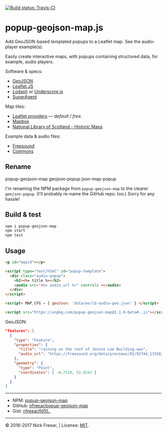 
[![Build status: Travis-CI][travis-icon]][travis-ci]

# popup-geojson-map.js

Add GeoJSON-based templated popups to a Leaflet map. See the audio-player example(s).

Easily create interactive maps, with popups containing structured data, for example, audio players.

Software & specs:
* [GeoJSON][]
* [Leaflet.JS][]
* [Lodash][] or [Underscore.js][]
* [SuperAgent][]

Map tiles:
* [Leaflet providers][prov] — _default / free._
* [Mapbox][]
* [National Library of Scotland - Historic Maps][NLS]

Example data & audio files:
* [Freesound][]
* [Commons][]

## Rename

popup-geojson-map
geojson-popup
json-map-popup

I'm renaming the NPM package from `popup-geojson-map` to the clearer `geojson-popup`.
(I'll probably re-name the GitHub repo. too.) Sorry for any hassle!

## Build & test

```sh
npm i popup-geojson-map
npm start
npm test
```

## Usage

```html
<p id="mapid"></p>

<script type="text/html" id="popup-template">
  <div class="audio-popup">
    <h2><%= title %></h2>
    <audio src="<%= audio_url %>" controls ></audio>
  </div>
</script>

<script> MAP_CFG = { geoJson: 'data/world-audio-geo.json' } </script>

<script src="https://unpkg.com/popup-geojson-map@1.1.0-beta#..js"></script>
```

GeoJSON:
```json
"features": [
  {
    "type": "Feature",
    "properties": {
      "title": "raining on the roof of Jennie Lee Building.wav",
      "audio_url": "https://freesound.org/data/previews/92/92744_1315834-lq.mp3"
    },
    "geometry": {
      "type": "Point",
      "coordinates": [ -0.7110, 52.0241 ]
    }
  }
]
```


---

* NPM:    [popup-geojson-map][npm]
* GitHub: [nfreear/popup-geojson-map][]
* Gist:   [nfreear/fd10..][gist]

---
&copy; 2016-2017 Nick Freear, | License: [MIT][].


[MIT]: https://nfreear.mit-license.org/2016-2017 "MIT License | © 2016-2017 Nick Freear (date: 2016-09-26)"
[travis-icon]: https://travis-ci.org/nfreear/popup-geojson-map.svg
[travis-ci]: https://travis-ci.org/nfreear/popup-geojson-map "Build status – Travis-CI"
[npm]: https://npmjs.com/package/popup-geojson-map
[nfreear/popup-geojson-map]: https://github.com/nfreear/popup-geojson-map
[gist]: https://gist.github.com/nfreear/fd1005a2af7a8166862011b8fcb8a821 "Original JS"
[resume]: https://gist.github.com/nfreear/cceecc6e1cabdf8f8f4302aaed10923d "Resume GeoJSON"

[RFC]: https://tools.ietf.org/html/rfc7946 "The GeoJSON Format, August 2016."
[GeoJSON]: http://geojson.org/
[Leaflet.JS]: http://leafletjs.com/examples/geojson.html
[SuperAgent]: https://visionmedia.github.io/superagent/
[Superagent-X]: http://smalljs.org/ajax/superagent/
[Lodash]: https://lodash.com/
[Underscore.js]: http://underscorejs.org/
[Freesound]: https://freesound.org/search/?q=metro "Freesound search: 'metro'"
[Commons]: https://commons.wikimedia.org/wiki/Category:Audio_files_of_music
[prov]: https://leaflet-extras.github.io/leaflet-providers/preview/
  "'This page shows mini maps for all the layers available in Leaflet-providers.'"
[Mapbox]: https://www.mapbox.com/
[NLS]: http://maps.nls.uk/projects/api/ "National Library of Scotland - Historic Maps API."

[end]: //end

